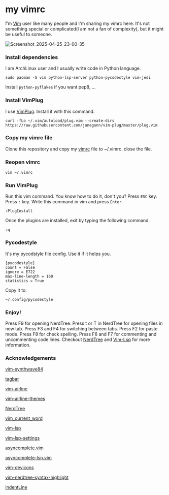 # my vimrc
ّI'm [Vim](https://github.com/vim/vim) user like many people and I'm sharing my vimrc here. It's not something special or complicated(I am not a fan of complexity), but it might be useful to someone.

![Screenshot_2025-04-25_23-00-35](https://github.com/user-attachments/assets/29afd974-c7e6-4750-8f12-eb32efcc0c86)



### Install dependencies
I am ArchLinux user and I usually write code in Python language.

```
sudo pacman -S vim python-lsp-server python-pycodestyle vim-jedi

```

Install `python-pyflakes` if you want pep8, ...

### Install VimPlug
I use [VimPlug]([url](https://github.com/junegunn/vim-plug)). Install it with this command.

```
curl -fLo ~/.vim/autoload/plug.vim --create-dirs https://raw.githubusercontent.com/junegunn/vim-plug/master/plug.vim
```
### Copy my vimrc file
Clone this repository and copy my [vimrc](https://github.com/alireza-amirsamimi/my_vimrc/blob/master/vimrc) file to ~/.vimrc.
close the file.

### Reopen vimrc

```
vim ~/.vimrc
```

### Run VimPlug
Run this vim command. You know how to do it, don't you? Press `ESC` key. Press `:` key. Write this command in vim and press `Enter`.

```
:PlugInstall
```

Once the plugins are installed, exit by typing the following command.

```
:q
```
### Pycodestyle
It's my pycodstyle file config. Use it if it helps you.

```
[pycodestyle]
count = False
ignore = E722
max-line-length = 160
statistics = True
```

Copy it to:

```
~/.config/pycodestyle
```

### Enjoy!
Press F9 for opening NerdTree.
Press t or T in NerdTree for opening files in new tab.
Press F3 and F4 for switching between tabs.
Press F2 for paste mode.
Press F8 for check spelling.
Press F6 and F7 for commenting and uncommenting code lines.
Checkout [NerdTree](https://github.com/preservim/nerdtree) and [Vim-Lsp](https://github.com/prabirshrestha/vim-lsp/) for more information.

### Acknowledgements

[vim-synthwave84](https://github.com/artanikin/vim-synthwave84)

[tagbar](https://github.com/preservim/tagbar)

[vim-airline](https://github.com/vim-airline/vim-airline)

[vim-airline-themes](https://github.com/vim-airline/vim-airline-themes)

[NerdTree](https://github.com/preservim/nerdtree)

[vim_current_word](https://github.com/dominikduda/vim_current_word)

[vim-lsp](https://github.com/prabirshrestha/vim-lsp)

[vim-lsp-settings](https://github.com/mattn/vim-lsp-settings)

[asyncomplete.vim](https://github.com/prabirshrestha/asyncomplete.vim)

[asyncomplete-lsp.vim](https://github.com/prabirshrestha/asyncomplete-lsp.vim)

[vim-devicons](https://github.com/ryanoasis/vim-devicons)

[vim-nerdtree-syntax-highlight](https://github.com/tiagofumo/vim-nerdtree-syntax-highlight)

[indentLine](https://github.com/Yggdroot/indentLine)
